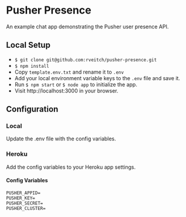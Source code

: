 # Pusher Presence
An example chat app demonstrating the Pusher user presence API.

## Local Setup
- `$ git clone git@github.com:rveitch/pusher-presence.git`
- `$ npm install`
- Copy `template.env.txt` and rename it to `.env`
- Add your local environment variable keys to the `.env` file and save it.
- Run `$ npm start` or `$ node app` to initialize the app.
- Visit http://localhost:3000 in your browser.

## Configuration
### Local
Update the .env file with the config variables.

### Heroku
Add the config variables to your Heroku app settings.

#### Config Variables
```
PUSHER_APPID=
PUSHER_KEY=
PUSHER_SECRET=
PUSHER_CLUSTER=
```
